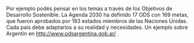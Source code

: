 Por ejemplo podés pensar en los temas a través de los Objetivos de Desarrollo Sostenible. La Agenda 2030 ha definido 17 ODS con 169 metas, que fueron aprobados por 193 estados miembros de las Naciones Unidas. Cada país debe adaptarlos a su realidad y necesidades. Un ejemplo sobre Argentin en http://www.odsargentina.gob.ar/ .